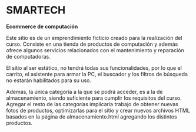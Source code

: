# SMARTECH

**Ecommerce de computación**

Este sitio es de un emprendimiento ficticio creado para la realización del curso. Consiste en una tienda de productos de computación y además ofrece algunos servicios relacionados con el mantenimiento y reparación de computadoras.

El sitio al ser estático, no tendrá todas sus funcionalidades, por lo que el carrito, el asistente para armar la PC, el buscador y los filtros de búsqueda no estarán habilitados para su uso.

Además, la única categoría a la que se podrá acceder, es a la de almacenamiento, siendo suficiente para cumplir los requisitos del curso. Agregar el resto de las categorías implicaría trabajo de obtener nuevas fotos de productos, optimizarlas para el sitio y crear nuevos archivos HTML basados en la página de almacenamiento.html agregando los distintos productos.
